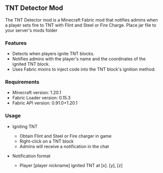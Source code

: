 ## TNT Detector Mod

The TNT Detector mod is a Minecraft Fabric mod that notifies admins when a player sets fire to TNT with Flint and Steel or Fire Charge.
Place jar file to your server's mods folder

### Features

- Detects when players ignite TNT blocks.
- Notifies admins with the player's name and the coordinates of the ignited TNT block.
- Uses Fabric mixins to inject code into the TNT block's ignition method.

### Requirements
- Minecraft version: 1.20.1
- Fabric Loader version: 0.15.3
- Fabric API version: 0.91.0+1.20.1

### Usage

- Igniting TNT
  - Obtain Flint and Steel or Fire charger in game
  - Right-click on a TNT block 
  - Admins will receive a notification in the chat

- Notification format
  - Player [player nickname] ignited TNT at [x]. [y], [z]

